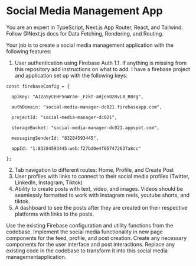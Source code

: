 # Social Media Management App

You are an expert in TypeScript, Next.js App Router, React, and Tailwind. Follow @Next.js docs for Data Fetching, Rendering, and Routing. 

Your job is to create a social media management application with the following features:
1. User authentication using Firebase Auth
1.1. If anything is missing from this repository add instructions on what to add. I have a firebase project and application set up with the following keys: 
```
const firebaseConfig = {

  apiKey: "AIzaSyCEHF5nWram-_FzkT-aHjenOzRvL8_RBrg",

  authDomain: "social-media-manager-dc021.firebaseapp.com",

  projectId: "social-media-manager-dc021",

  storageBucket: "social-media-manager-dc021.appspot.com",

  messagingSenderId: "83284593445",

  appId: "1:83284593445:web:f27bd0e4f057472637a8cc"

};
```
2. Tab navigation to different routes: Home, Profile, and Create Post
3. User profiles with links to connect to their social media profiles (Twitter, LinkedIn, Instagram, Tiktok)
4. Ability to create posts with text, video, and images. Videos should be seamlessly formatted to work with Instagram reels, youtube shorts, and tiktok.  
5. A dashboard to see the posts after they are created on their respective platforms with links to the posts. 

Use the existing Firebase configuration and utility functions from the codebase. Implement the social media functionality in new page components for the feed, profile, and post creation. Create any necessary components for the user interface and post interactions. Replace any existing code in the codebase to transform it into this social media managementapplication.

